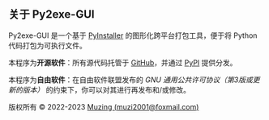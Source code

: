 ## 关于 Py2exe-GUI

Py2exe-GUI 是一个基于 [PyInstaller](https://pyinstaller.org/) 的图形化跨平台打包工具，便于将 Python 代码打包为可执行文件。

本程序为**开源软件**：所有源代码托管于 [GitHub](https://github.com/muziing/Py2exe-GUI)，并通过 [PyPI](https://pypi.org/project/py2exe-gui/) 提供分发。

本程序为**自由软件**：在自由软件联盟发布的 *GNU 通用公共许可协议（第3版或更新的版本）* 的约束下，你可以对其进行再发布和/或修改。

版权所有 © 2022-2023  [Muzing (muzi2001@foxmail.com)](https://muzing.top/about)
